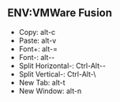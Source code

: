 ## ENV:VMWare Fusion

* Copy: alt-c
* Paste: alt-v
* Font+: alt-=
* Font-: alt--
* Split Horizontal-: Ctrl-Alt--
* Split Vertical-: Ctrl-Alt-\
* New Tab: alt-t
* New Window: alt-n
